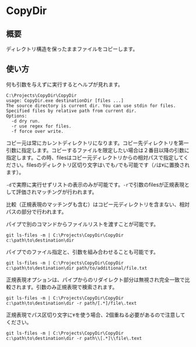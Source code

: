 # CopyDir

## 概要

ディレクトリ構造を保ったままファイルをコピーします。

## 使い方

何も引数を与えずに実行するとヘルプが見れます。
```
C:\Projects\CopyDir\CopyDir
usage: CopyDir.exe destinationDir [files ...]
The source directory is current dir. You can use stdin for files. Specified files by relative path from current dir. 
Options:
  -d dry run.
  -r use regex for files.
  -f force over write.
```

コピー元は常にカレントディレクトリになります。コピー先ディレクトリを第一引数に指定します。コピーするファイルを限定したい場合は２番目以降の引数に指定します。この時、filesはコピー元ディレクトリからの相対パスで指定してください。filesのディレクトリ区切り文字は`\`でも`/`でも可能です（`/`は`¥`に置換されます）。

`-d`で実際に実行せずリストの表示のみが可能です。`-r`で引数のfilesが正規表現として評価されマッチングが行われます。

比較（正規表現のマッチングも含む）はコピー元ディレクトリを含まない、相対パスの部分で行われます。

パイプで別のコマンドからファイルリストを渡すことが可能です。

```
git ls-files -m | C:\Projects\CopyDir\CopyDir c:\path\to\destination\dir
```

パイプでのファイル指定と、引数を組み合わせることも可能です。

```
git ls-files -m | C:\Projects\CopyDir\CopyDir c:\path\to\destination\dir path/to/additional/file.txt
```

正規表現オプションは、パイプからのリダイレクト部分は無視され完全一致で比較されます。引数のみ正規表現で検索されます。

```
git ls-files -m | C:\Projects\CopyDir\CopyDir c:\path\to\destination\dir -r path/[.*]/file\.text
```

正規表現でパス区切り文字に`¥`を使う場合、2個重ねる必要があるので注意してください。

```
git ls-files -m | C:\Projects\CopyDir\CopyDir c:\path\to\destination\dir -r path\\[.*]\\file\.text
```
